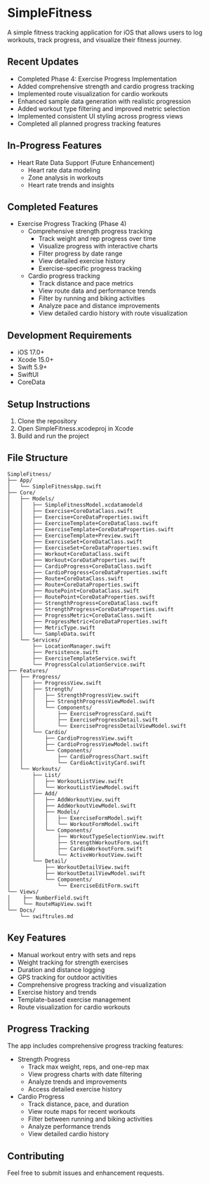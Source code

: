 # SimpleFitness

A simple fitness tracking application for iOS that allows users to log workouts, track progress, and visualize their fitness journey.

## Recent Updates
- Completed Phase 4: Exercise Progress Implementation
- Added comprehensive strength and cardio progress tracking
- Implemented route visualization for cardio workouts
- Enhanced sample data generation with realistic progression
- Added workout type filtering and improved metric selection
- Implemented consistent UI styling across progress views
- Completed all planned progress tracking features

## In-Progress Features
- Heart Rate Data Support (Future Enhancement)
  - Heart rate data modeling
  - Zone analysis in workouts
  - Heart rate trends and insights

## Completed Features
- Exercise Progress Tracking (Phase 4)
  - Comprehensive strength progress tracking
    - Track weight and rep progress over time
    - Visualize progress with interactive charts
    - Filter progress by date range
    - View detailed exercise history
    - Exercise-specific progress tracking
  - Cardio progress tracking
    - Track distance and pace metrics
    - View route data and performance trends
    - Filter by running and biking activities
    - Analyze pace and distance improvements
    - View detailed cardio history with route visualization

## Development Requirements
- iOS 17.0+
- Xcode 15.0+
- Swift 5.9+
- SwiftUI
- CoreData

## Setup Instructions
1. Clone the repository
2. Open SimpleFitness.xcodeproj in Xcode
3. Build and run the project

## File Structure
```
SimpleFitness/
├── App/
│   └── SimpleFitnessApp.swift
├── Core/
│   ├── Models/
│   │   ├── SimpleFitnessModel.xcdatamodeld
│   │   ├── Exercise+CoreDataClass.swift
│   │   ├── Exercise+CoreDataProperties.swift
│   │   ├── ExerciseTemplate+CoreDataClass.swift
│   │   ├── ExerciseTemplate+CoreDataProperties.swift
│   │   ├── ExerciseTemplate+Preview.swift
│   │   ├── ExerciseSet+CoreDataClass.swift
│   │   ├── ExerciseSet+CoreDataProperties.swift
│   │   ├── Workout+CoreDataClass.swift
│   │   ├── Workout+CoreDataProperties.swift
│   │   ├── CardioProgress+CoreDataClass.swift
│   │   ├── CardioProgress+CoreDataProperties.swift
│   │   ├── Route+CoreDataClass.swift
│   │   ├── Route+CoreDataProperties.swift
│   │   ├── RoutePoint+CoreDataClass.swift
│   │   ├── RoutePoint+CoreDataProperties.swift
│   │   ├── StrengthProgress+CoreDataClass.swift
│   │   ├── StrengthProgress+CoreDataProperties.swift
│   │   ├── ProgressMetric+CoreDataClass.swift
│   │   ├── ProgressMetric+CoreDataProperties.swift
│   │   ├── MetricType.swift
│   │   └── SampleData.swift
│   └── Services/
│       ├── LocationManager.swift
│       ├── Persistence.swift
│       ├── ExerciseTemplateService.swift
│       └── ProgressCalculationService.swift
├── Features/
│   ├── Progress/
│   │   ├── ProgressView.swift
│   │   ├── Strength/
│   │   │   ├── StrengthProgressView.swift
│   │   │   ├── StrengthProgressViewModel.swift
│   │   │   └── Components/
│   │   │       ├── ExerciseProgressCard.swift
│   │   │       ├── ExerciseProgressDetail.swift
│   │   │       └── ExerciseProgressDetailViewModel.swift
│   │   └── Cardio/
│   │       ├── CardioProgressView.swift
│   │       ├── CardioProgressViewModel.swift
│   │       └── Components/
│   │           ├── CardioProgressChart.swift
│   │           └── CardioActivityCard.swift
│   └── Workouts/
│       ├── List/
│       │   ├── WorkoutListView.swift
│       │   └── WorkoutListViewModel.swift
│       ├── Add/
│       │   ├── AddWorkoutView.swift
│       │   ├── AddWorkoutViewModel.swift
│       │   ├── Models/
│       │   │   ├── ExerciseFormModel.swift
│       │   │   └── WorkoutFormModel.swift
│       │   └── Components/
│       │       ├── WorkoutTypeSelectionView.swift
│       │       ├── StrengthWorkoutForm.swift
│       │       ├── CardioWorkoutForm.swift
│       │       └── ActiveWorkoutView.swift
│       └── Detail/
│           ├── WorkoutDetailView.swift
│           ├── WorkoutDetailViewModel.swift
│           └── Components/
│               └── ExerciseEditForm.swift
└── Views/
│    ├── NumberField.swift
│    └── RouteMapView.swift
└── Docs/
    └── swiftrules.md
```

## Key Features
- Manual workout entry with sets and reps
- Weight tracking for strength exercises
- Duration and distance logging
- GPS tracking for outdoor activities
- Comprehensive progress tracking and visualization
- Exercise history and trends
- Template-based exercise management
- Route visualization for cardio workouts

## Progress Tracking
The app includes comprehensive progress tracking features:
- Strength Progress
  - Track max weight, reps, and one-rep max
  - View progress charts with date filtering
  - Analyze trends and improvements
  - Access detailed exercise history
- Cardio Progress
  - Track distance, pace, and duration
  - View route maps for recent workouts
  - Filter between running and biking activities
  - Analyze performance trends
  - View detailed cardio history

## Contributing
Feel free to submit issues and enhancement requests. 